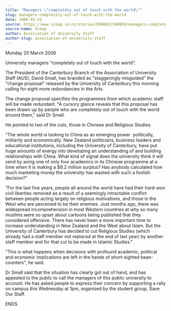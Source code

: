 ```yaml
---
title: "Managers \"completely out of touch with the world\""
slug: managers-completely-out-of-touch-with-the-world
date: 2006-03-21
source: https://www.scoop.co.nz/stories/ED0603/S00050/managers-completely-out-of-touch-with-the-world.htm
source-name: Scoop
author: Association of University Staff
author-slug: association-of-university-staff
---
```


<p>Monday 20 March 2006</p>

<p>University managers "completely out
of touch with the world".</p>

<p>The President of the Canterbury
Branch of the Association of University Staff (AUS), David
Small, has branded as "staggeringly misguided" the "change
proposal" released by the University of Canterbury this
morning calling for eight more redundancies in the
Arts.</p>

<p>The change proposal specifies the programmes from
which academic staff will be made redundant.  "A cursory
glance reveals that this proposal has been drawn up by
people who are completely out of touch with the world around
them," said Dr Small.</p>

<p>He pointed to two of the cuts, those
in Chinese and Religious Studies.</p>

<p>"The whole world is
looking to China as an emerging power ­ politically,
militarily and economically.  New Zealand politicians,
business leaders and educational institutions, including the
University of Canterbury, have put huge amounts of energy
into developing an understanding of and building
relationships with China.  What kind of signal does the
university think it will send by axing one of only four
academics in its Chinese programme at a time when it is
making a $9.2 million surplus?  Has anybody calculated how
much marketing money the university has wasted with such a
foolish decision?"</p>

<p>"For the last five years, people all
around the world have had their hard-won civil liberties
removed as a result of a seemingly intractable conflict
between people acting largely on religious motivations, and
those in the West who are perceived to be their enemies. 
Just months ago, there was widespread incomprehension in
most Western countries at why so many muslims were so upset
about cartoons being published that they considered
offensive.  There has never been a more important time to
increase understanding in New Zealand and the West about
Islam.  But the University of Canterbury has decided to cut
Religious Studies (which already had a staff member not
replaced at the end of last year) by another staff member
and for that cut to be made in Islamic Studies."<p>
<p>"This is
what happens when decisions with profound academic,
political and economic implications are left in the hands of
short-sighted bean-counters", he said.</p>

<p>Dr Small said that
the situation has clearly got out of hand, and has appealed
to the public to call the managers of this public university
to account.  He has asked people to express their concern by
supporting a rally on campus this Wednesday at 1pm,
organised by the student group, Save Our Staff.</p>

<p>ENDS<br><p>

